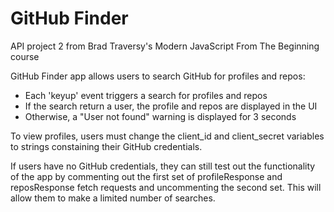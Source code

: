 # GitHub Finder
API project 2 from Brad Traversy's Modern JavaScript From The Beginning course

GitHub Finder app allows users to search GitHub for profiles and repos:
  * Each 'keyup' event triggers a search for profiles and repos
  * If the search return a user, the profile and repos are displayed in the UI
  * Otherwise, a "User not found" warning is displayed for 3 seconds

To view profiles, users must change the client_id and client_secret variables to strings constaining their GitHub credentials.

If users have no GitHub credentials, they can still test out the functionality of the app by commenting out the first set of profileResponse and reposResponse fetch requests and uncommenting the second set. This will allow them to make a limited number of searches.